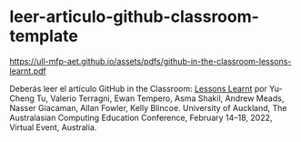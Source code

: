 # leer-articulo-github-classroom-template
https://ull-mfp-aet.github.io/assets/pdfs/github-in-the-classroom-lessons-learnt.pdf

Deberás leer el artículo GitHub in the Classroom: [Lessons Learnt](https://ull-mfp-aet.github.io/assets/pdfs/github-in-the-classroom-lessons-learnt.pdf
) por Yu-Cheng Tu, Valerio Terragni, Ewan Tempero, Asma Shakil, Andrew Meads, Nasser Giacaman, Allan Fowler, Kelly Blincoe. University of Auckland, The Australasian Computing Education Conference, February 14–18, 2022, Virtual Event, Australia.
